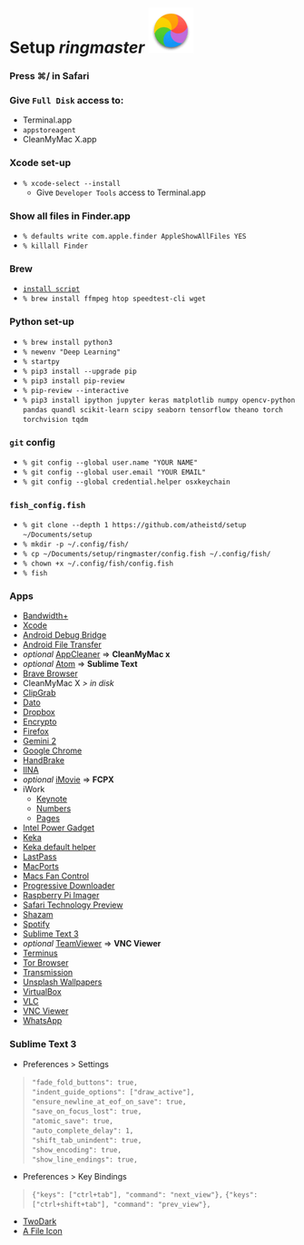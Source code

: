 # Setup *ringmaster* ![beach-ball](https://github.com/atheistd/atheistd.github.io/raw/master/assets/ringmaster/ringmaster.gif)

### Press ⌘/ in Safari

### Give `Full Disk` access to:

- Terminal.app
- `appstoreagent`
- CleanMyMac X.app



### Xcode set-up

- `% xcode-select --install`
	- Give `Developer Tools` access to Terminal.app



### Show all files in Finder.app

- `% defaults write com.apple.finder AppleShowAllFiles YES`
- `% killall Finder`



### Brew

- [`install script`](https://brew.sh/)
- `% brew install ffmpeg htop speedtest-cli wget`



### Python set-up

- `% brew install python3`
- `% newenv "Deep Learning"`
- `% startpy`
- `% pip3 install --upgrade pip`
- `% pip3 install pip-review`
- `% pip-review --interactive`
- `% pip3 install ipython jupyter keras matplotlib numpy opencv-python pandas quandl scikit-learn scipy seaborn tensorflow theano torch torchvision tqdm`



### `git` config

- `% git config --global user.name "YOUR NAME"`
- `% git config --global user.email "YOUR EMAIL"`
- `% git config --global credential.helper osxkeychain`


### `fish_config.fish`

- `% git clone --depth 1 https://github.com/atheistd/setup ~/Documents/setup`
- `% mkdir -p ~/.config/fish/`
- `% cp ~/Documents/setup/ringmaster/config.fish ~/.config/fish/`
- `% chown +x ~/.config/fish/config.fish`
- `% fish`



### Apps

- [Bandwidth+](https://apps.apple.com/in/app/bandwidth/id490461369?mt=12)
- [Xcode](https://apps.apple.com/in/app/xcode/id497799835)
- [Android Debug Bridge](https://developer.android.com/studio/releases/platform-tools.html)
- [Android File Transfer](http://android.com/filetransfer/)
- *optional* [AppCleaner](http://freemacsoft.net/appcleaner/) => **CleanMyMac x**
- *optional* [Atom](http://atom.io/) => **Sublime Text**
- [Brave Browser](https://brave.com/download/)
- CleanMyMac X *> in disk*
- [ClipGrab](https://clipgrab.org/)
- [Dato](https://apps.apple.com/in/app/dato/id1470584107?mt=12)
- [Dropbox](https://www.dropbox.com/downloading)
- [Encrypto](https://apps.apple.com/in/app/encrypto-secure-your-files/id935235287?mt=12)
- [Firefox](https://www.mozilla.org/en-US/firefox/new/)
- [Gemini 2](https://apps.apple.com/in/app/gemini-2-the-duplicate-finder/id1090488118?mt=12)
- [Google Chrome](https://chrome.google.com/)
- [HandBrake](http://handbrake.fr/)
- [IINA](https://iina.io/)
- *optional* [iMovie](https://apps.apple.com/in/app/imovie/id408981434?mt=12) => **FCPX**
- iWork
	- [Keynote](https://apps.apple.com/in/app/keynote/id409183694?mt=12)
	- [Numbers](https://apps.apple.com/in/app/numbers/id409203825?mt=12)
	- [Pages](https://apps.apple.com/in/app/pages/id409201541?mt=12)
- [Intel Power Gadget](https://software.intel.com/en-us/articles/intel-power-gadget/)
- [Keka](http://keka.io/)
- [Keka default helper](https://github.com/aonez/Keka/wiki/Default-application)
- [LastPass](https://apps.apple.com/in/app/lastpass-password-manager/id926036361?mt=12)
- [MacPorts](http://macports.org/)
- [Macs Fan Control](https://www.macupdate.com/app/mac/47386/macs-fan-control)
- [Progressive Downloader](https://macpsd.net/)
- [Raspberry Pi Imager](https://www.raspberrypi.org/downloads/)
- [Safari Technology Preview](https://developer.apple.com/safari/technology-preview/)
- [Shazam](https://apps.apple.com/in/app/shazam/id897118787?mt=12)
- [Spotify](http://spotify.com/in/download/other/)
- [Sublime Text 3](http://sublimetext.com/)
- *optional* [TeamViewer](http://teamviewer.com/) => **VNC Viewer**
- [Terminus](https://apps.apple.com/in/app/termius-ssh-client/id1176074088)
- [Tor Browser](http://torproject.org/)
- [Transmission](https://transmissionbt.com/download/)
- [Unsplash Wallpapers](https://apps.apple.com/in/app/unsplash-wallpapers/id1284863847?mt=12)
- [VirtualBox](http://virtualbox.org/wiki/Downloads)
- [VLC](http://www.videolan.org/)
- [VNC Viewer](https://www.realvnc.com/en/connect/download/viewer/)
- [WhatsApp](https://apps.apple.com/in/app/whatsapp-desktop/id1147396723?mt=12)



### Sublime Text 3

- Preferences > Settings
>`"fade_fold_buttons": true,`<br>
>`"indent_guide_options": ["draw_active"],`<br>
>`"ensure_newline_at_eof_on_save": true,`<br>
>`"save_on_focus_lost": true,`<br>
>`"atomic_save": true,`<br>
>`"auto_complete_delay": 1,`<br>
>`"shift_tab_unindent": true,`<br>
>`"show_encoding": true,`<br>
>`"show_line_endings": true,`

- Preferences > Key Bindings
>`{"keys": ["ctrl+tab"], "command": "next_view"},`
>`{"keys": ["ctrl+shift+tab"], "command": "prev_view"},`

- [TwoDark](https://packagecontrol.io/packages/Theme%20-%20TwoDark)
- [A File Icon](https://packagecontrol.io/packages/A%20File%20Icon)
